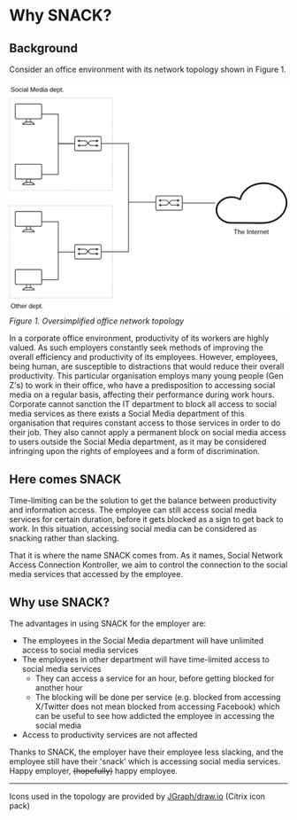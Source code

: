 Why SNACK?
===========

Background
------------

Consider an office environment with its network topology shown in Figure 1.

![Oversimplified office network topology](assets/office-topo-oversimplified.png "Office network topology, oversimplified")
*Figure 1. Oversimplified office network topology*

In a corporate office environment, productivity of its workers are highly valued. As such employers constantly seek methods of improving the overall efficiency and productivity of its employees. However, employees, being human, are susceptible to distractions that would reduce their overall productivity. This particular organisation employs many young people (Gen Z's) to work in their office, who have a predisposition to accessing social media on a regular basis, affecting their performance during work hours. Corporate cannot sanction the IT department to block all access to social media services as there exists a Social Media department of this organisation that requires constant access to those services in order to do their job. They also cannot apply a permanent block on social media access to users outside the Social Media department, as it may be considered infringing upon the rights of employees and a form of discrimination.


Here comes SNACK
------------------

Time-limiting can be the solution to get the balance between productivity and information access.
The employee can still access social media services for certain duration, before it gets blocked as a sign to
get back to work. In this situation, accessing social media can be considered as snacking rather than slacking.

That it is where the name SNACK comes from. As it names, Social Network Access Connection Kontroller,
we aim to control the connection to the social media services that accessed by the employee. 


Why use SNACK?
------------------

The advantages in using SNACK for the employer are:
- The employees in the Social Media department will have unlimited access to social media services
- The employees in other department will have time-limited access to social media services
  - They can access a service for an hour, before getting blocked for another hour
  - The blocking will be done per service (e.g. blocked from accessing X/Twitter does not mean blocked from
    accessing Facebook) which can be useful to see how addicted the employee in accessing the social media
- Access to productivity services are not affected

Thanks to SNACK, the employer have their employee less slacking, and the employee still have their 'snack'
which is accessing social media services.  
Happy employer, ~~(hopefully)~~ happy employee.

- - -

Icons used in the topology are provided by [JGraph/draw.io](https://jgraph.github.io/drawio/) (Citrix icon pack)
